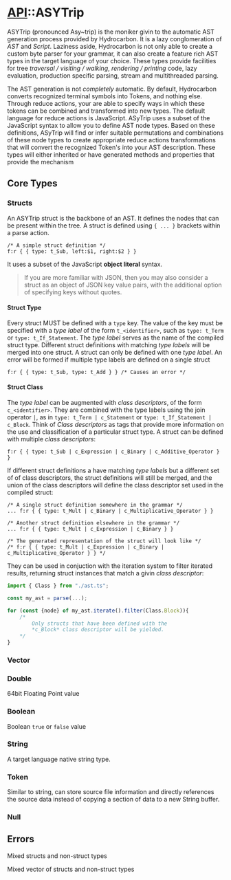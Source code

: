 # [API](./api.index.md)::ASYTrip

ASYTrip (pronounced Asy~trip) is the moniker givin to the automatic AST generation process provided by Hydrocarbon. It is
a lazy conglomeration of *AST* and *Script*. Laziness aside, Hydrocarbon is not only able to create
a custom byte parser for your grammar, it can also create a feature rich AST types in the target language
of your choice. These types provide facilities for tree *traversal / visiting / walking*, *rendering / printing* code, 
lazy evaluation, production specific parsing, stream and multithreaded parsing. 

The AST generation is not *completely* automatic. By default, Hydrocarbon converts recognized terminal symbols
into Tokens, and nothing else. Through reduce actions, your are able to specify ways in which these tokens
can be combined and transformed into new types. The default language for reduce actions is JavaScript. ASyTrip
uses a subset of the JavaScript syntax to allow you to define AST node types. Based on these definitions, ASyTrip 
will find or infer suitable permutations and combinations of these node types to create appropriate 
reduce actions transformations that will convert the recognized Token's into your AST description. These types
will either inherited or have generated methods and properties that provide the mechanism 


## Core Types
### Structs

An ASYTrip struct is the backbone of an AST. It defines the nodes that can be present within the tree. A struct 
is defined using `{ ... }` brackets within a parse action. 

```
/* A simple struct definition */ 
f:r { { type: t_Sub, left:$1, right:$2 } }
```

It uses a subset of the JavaScript **object literal** syntax. 

> If you are more familiar with JSON, then you may also consider a struct as an object of 
> JSON key value pairs, with the additional option of specifying keys without quotes. 


#### Struct Type
Every struct MUST be defined with a `type` key. The value of the key must be specified with a *type label* of the form `t_<identifier>`, such as
`type: t_Term` or `type: t_If_Statement`. The *type label* serves as the name of the compiled struct type. Different struct definitions with matching *type labels* will be merged into one struct. A struct can only be defined with one *type label*. An error will be formed if  multiple type labels are defined on a single struct 
```
f:r { { type: t_Sub, type: t_Add } } /* Causes an error */
```


#### Struct Class
The *type label* can be augmented with *class descriptors*, of the form `c_<identifier>`. They are combined with the type labels using the join operator `|`, as in `type: t_Term | c_Statement` or `type: t_If_Statement | c_Block`. Think of *Class descriptors* as tags that provide more information on the use and 
classification of a particular struct type. A struct can be defined with multiple *class descriptors*:
```
f:r { { type: t_Sub | c_Expression | c_Binary | c_Additive_Operator } }
```

If different struct definitions a have matching *type labels* but a different set of of class descriptors, the struct definitions will still be merged, and 
the union of the class descriptors will define the class descriptor set used in the compiled struct:

```
/* A single struct definition somewhere in the grammar */
... f:r { { type: t_Mult | c_Binary | c_Multiplicative_Operator } } 

/* Another struct definition elsewhere in the grammar */
... f:r { { type: t_Mult | c_Expression | c_Binary } } 

/* The generated representation of the struct will look like */
/* f:r { { type: t_Mult | c_Expression | c_Binary | c_Multiplicative_Operator } } */

```

They can be used in conjuction with the iteration system to filter iterated results, returning struct instances that
match a givin *class descriptor*:

```typescript
import { Class } from "./ast.ts";

const my_ast = parse(...);

for (const {node} of my_ast.iterate().filter(Class.Block)){
    /* 
        Only structs that have been defined with the 
        *c_Block* class descriptor will be yielded.
    */
}
```


### Vector


### Double

64bit Floating Point value

### Boolean

Boolean `true` or `false` value

### String

A target language native string type. 

### Token

Similar to string, can store source file information and 
directly references the source data instead of copying a section of
data to a new String buffer.

### Null






## Errors

Mixed structs and non-struct types

Mixed vector of structs and non-struct types